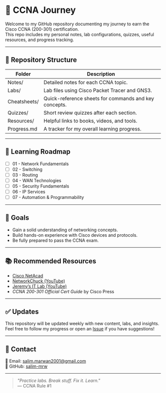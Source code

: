 # 📘 CCNA Journey

Welcome to my GitHub repository documenting my journey to earn the Cisco CCNA (200-301) certification.  
This repo includes my personal notes, lab configurations, quizzes, useful resources, and progress tracking.

---

## 🧭 Repository Structure

| Folder | Description |
|--------|-------------|
| Notes/ | Detailed notes for each CCNA topic. |
| Labs/ | Lab files using Cisco Packet Tracer and GNS3. |
| Cheatsheets/ | Quick-reference sheets for commands and key concepts. |
| Quizzes/ | Short review quizzes after each section. |
| Resources/ | Helpful links to books, videos, and tools. |
| Progress.md | A tracker for my overall learning progress. |

---

## 🧠 Learning Roadmap

- [ ] 01 - Network Fundamentals  
- [ ] 02 - Switching  
- [ ] 03 - Routing  
- [ ] 04 - WAN Technologies  
- [ ] 05 - Security Fundamentals  
- [ ] 06 - IP Services  
- [ ] 07 - Automation & Programmability

---

## 🎯 Goals

- Gain a solid understanding of networking concepts.
- Build hands-on experience with Cisco devices and protocols.
- Be fully prepared to pass the CCNA exam.

---

## 📚 Recommended Resources

- [Cisco NetAcad](https://www.netacad.com/)
- [NetworkChuck (YouTube)](https://www.youtube.com/c/NetworkChuck)
- [Jeremy’s IT Lab (YouTube)](https://www.youtube.com/c/JeremysITLab)
- *CCNA 200-301 Official Cert Guide* by Cisco Press

---

## ✅ Updates

This repository will be updated weekly with new content, labs, and insights.  
Feel free to follow my progress or open an [Issue](https://github.com/salim-mrw/CCNA-Journey/issues) if you have suggestions!

---

## 📩 Contact

📧 Email: salim.marwan2001@gmail.com  
🐙 GitHub: [salim-mrw](https://github.com/salim-mrw)

---

> *"Practice labs. Break stuff. Fix it. Learn."*  
> — CCNA Rule #1
